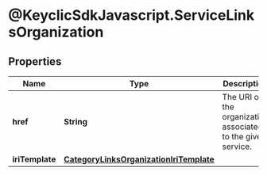 # @KeyclicSdkJavascript.ServiceLinksOrganization

## Properties
Name | Type | Description | Notes
------------ | ------------- | ------------- | -------------
**href** | **String** | The URI of the organization associated to the given service. | [optional] 
**iriTemplate** | [**CategoryLinksOrganizationIriTemplate**](CategoryLinksOrganizationIriTemplate.md) |  | [optional] 


